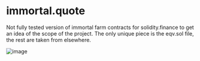 # immortal.quote
Not fully tested version of immortal farm contracts for solidity.finance to get an idea of the scope of the project.  The only unique piece is the eqv.sol file, the rest are taken from elsewhere.

![image](https://user-images.githubusercontent.com/92181746/136612742-20c2c439-2ca7-4c01-8369-ecdadd7678f3.png)

